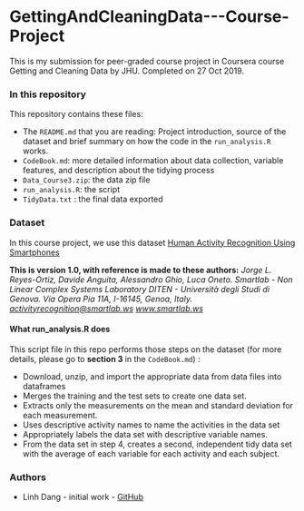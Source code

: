 # GettingAndCleaningData---Course-Project
This is my submission for peer-graded course project in Coursera course Getting and Cleaning Data by JHU. Completed on 27 Oct 2019. 

### In this repository
This repository contains these files:
* The `README.md` that you are reading: Project introduction, source of the dataset and brief summary on how the code in the `run_analysis.R` works. 
* `CodeBook.md`: more detailed information about data collection, variable features, and description about the tidying process
* `Data_Course3.zip`: the data zip file
* `run_analysis.R`: the script 
* `TidyData.txt` : the final data exported

### Dataset
In this course project, we use this dataset
[Human Activity Recognition Using Smartphones](http://archive.ics.uci.edu/ml/datasets/Human+Activity+Recognition+Using+Smartphones#) 

**This is version 1.0, with reference is made to these authors:**
*Jorge L. Reyes-Ortiz, Davide Anguita, Alessandro Ghio, Luca Oneto.
Smartlab - Non Linear Complex Systems Laboratory
DITEN - Università degli Studi di Genova.
Via Opera Pia 11A, I-16145, Genoa, Italy.
activityrecognition@smartlab.ws
www.smartlab.ws*  

####  What run_analysis.R does
This script file in this repo performs those steps on the dataset (for more details, please go to **section 3** in the `CodeBook.md`) :
* Download, unzip, and import the appropriate data from data files into dataframes
* Merges the training and the test sets to create one data set.
* Extracts only the measurements on the mean and standard deviation for each measurement.
* Uses descriptive activity names to name the activities in the data set
* Appropriately labels the data set with descriptive variable names.
* From the data set in step 4, creates a second, independent tidy data set with the average of each variable for each activity and each subject.

### Authors
* Linh Dang - initial work - [GitHub](https://github.com/linhdang0191)
